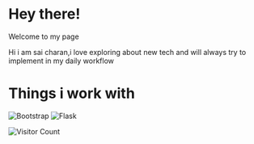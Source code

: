 # Hey there!

Welcome to my page

Hi i am sai charan,i love exploring about new tech and will always try to implement in my daily workflow

# Things i work with

![Bootstrap](https://img.shields.io/badge/bootstrap-%23563D7C.svg?style=for-the-badge&logo=bootstrap&logoColor=white) ![Flask](https://img.shields.io/badge/flask-%23000.svg?style=for-the-badge&logo=flask&logoColor=white)

![Visitor Count](https://komarev.com/ghpvc/?username=sai80082&style=flat-square)
